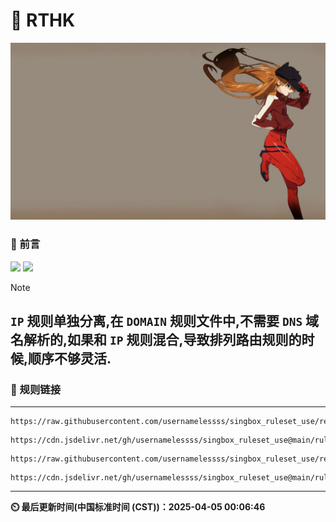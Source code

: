 
# 🧸 RTHK
![](https://raw.githubusercontent.com/usernamelessss/picture-bed/main/images/202504042256831.jpg)
### 📣 前言
![](https://shields.io/badge/-移除重复规则-ff69b4) ![](https://shields.io/badge/-IP&nbsp;规则单独存放不与&nbsp;DOMAIN&nbsp;等混合-green)
> [!NOTE]
**`IP` 规则单独分离,在 `DOMAIN` 规则文件中,不需要 `DNS` 域名解析的,如果和 `IP` 规则混合,导致排列路由规则的时候,顺序不够灵活.**
---

###  🔗 规则链接
---

```url
https://raw.githubusercontent.com/usernamelessss/singbox_ruleset_use/refs/heads/main/rule/RTHK/RTHK_No_IP.json
```

```url
https://cdn.jsdelivr.net/gh/usernamelessss/singbox_ruleset_use@main/rule/RTHK/RTHK_No_IP.json
```

```url
https://raw.githubusercontent.com/usernamelessss/singbox_ruleset_use/refs/heads/main/rule/RTHK/RTHK_No_IP.srs
```

```url
https://cdn.jsdelivr.net/gh/usernamelessss/singbox_ruleset_use@main/rule/RTHK/RTHK_No_IP.srs
```

---
**⏲️ 最后更新时间(中国标准时间 (CST))：2025-04-05 00:06:46**